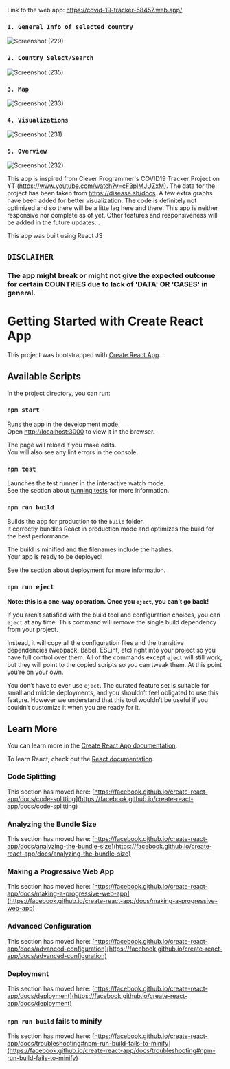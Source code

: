 Link to the web app: https://covid-19-tracker-58457.web.app/

### `1. General Info of selected country`
![Screenshot (229)](https://user-images.githubusercontent.com/85679479/122190382-6429ed00-ceaf-11eb-9c63-01f6a152e64d.png)

### `2. Country Select/Search`
![Screenshot (235)](https://user-images.githubusercontent.com/85679479/122191463-6476b800-ceb0-11eb-9255-a2dd117f30be.png)

### `3. Map`
![Screenshot (233)](https://user-images.githubusercontent.com/85679479/122191759-a1db4580-ceb0-11eb-916c-06d6a36cae4c.png)

### `4. Visualizations`
![Screenshot (231)](https://user-images.githubusercontent.com/85679479/122191928-ccc59980-ceb0-11eb-86c7-0ac72e05460e.png)

### `5. Overview`
![Screenshot (232)](https://user-images.githubusercontent.com/85679479/122192058-ebc42b80-ceb0-11eb-9445-45ff67a63f1c.png)

This app is inspired from Clever Programmer's COVID19 Tracker Project on YT (https://www.youtube.com/watch?v=cF3pIMJUZxM).
The data for the project has been taken from https://disease.sh/docs.
A few extra graphs have been added for better visualization.
The code is definitely not optimized and so there will be a litte lag here and there.
This app is neither responsive nor complete as of yet. 
Other features and responsiveness will be added in the future updates...

This app was built using React JS


## `DISCLAIMER`
### The app might break or might not give the expected outcome for certain COUNTRIES due to lack of 'DATA' OR 'CASES' in general.

# Getting Started with Create React App

This project was bootstrapped with [Create React App](https://github.com/facebook/create-react-app).

## Available Scripts

In the project directory, you can run:

### `npm start`

Runs the app in the development mode.\
Open [http://localhost:3000](http://localhost:3000) to view it in the browser.

The page will reload if you make edits.\
You will also see any lint errors in the console.

### `npm test`

Launches the test runner in the interactive watch mode.\
See the section about [running tests](https://facebook.github.io/create-react-app/docs/running-tests) for more information.

### `npm run build`

Builds the app for production to the `build` folder.\
It correctly bundles React in production mode and optimizes the build for the best performance.

The build is minified and the filenames include the hashes.\
Your app is ready to be deployed!

See the section about [deployment](https://facebook.github.io/create-react-app/docs/deployment) for more information.

### `npm run eject`

**Note: this is a one-way operation. Once you `eject`, you can’t go back!**

If you aren’t satisfied with the build tool and configuration choices, you can `eject` at any time. This command will remove the single build dependency from your project.

Instead, it will copy all the configuration files and the transitive dependencies (webpack, Babel, ESLint, etc) right into your project so you have full control over them. All of the commands except `eject` will still work, but they will point to the copied scripts so you can tweak them. At this point you’re on your own.

You don’t have to ever use `eject`. The curated feature set is suitable for small and middle deployments, and you shouldn’t feel obligated to use this feature. However we understand that this tool wouldn’t be useful if you couldn’t customize it when you are ready for it.

## Learn More

You can learn more in the [Create React App documentation](https://facebook.github.io/create-react-app/docs/getting-started).

To learn React, check out the [React documentation](https://reactjs.org/).

### Code Splitting

This section has moved here: [https://facebook.github.io/create-react-app/docs/code-splitting](https://facebook.github.io/create-react-app/docs/code-splitting)

### Analyzing the Bundle Size

This section has moved here: [https://facebook.github.io/create-react-app/docs/analyzing-the-bundle-size](https://facebook.github.io/create-react-app/docs/analyzing-the-bundle-size)

### Making a Progressive Web App

This section has moved here: [https://facebook.github.io/create-react-app/docs/making-a-progressive-web-app](https://facebook.github.io/create-react-app/docs/making-a-progressive-web-app)

### Advanced Configuration

This section has moved here: [https://facebook.github.io/create-react-app/docs/advanced-configuration](https://facebook.github.io/create-react-app/docs/advanced-configuration)

### Deployment

This section has moved here: [https://facebook.github.io/create-react-app/docs/deployment](https://facebook.github.io/create-react-app/docs/deployment)

### `npm run build` fails to minify

This section has moved here: [https://facebook.github.io/create-react-app/docs/troubleshooting#npm-run-build-fails-to-minify](https://facebook.github.io/create-react-app/docs/troubleshooting#npm-run-build-fails-to-minify)
